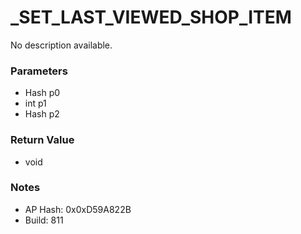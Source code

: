 # _SET_LAST_VIEWED_SHOP_ITEM

No description available.

### Parameters
* Hash p0
* int p1
* Hash p2

### Return Value
* void

### Notes
* AP Hash: 0x0xD59A822B
* Build: 811

